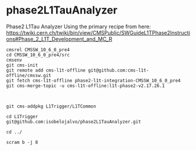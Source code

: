 # phase2L1TauAnalyzer
Phase2 L1Tau Analyzer
Using the primary recipe from here:
https://twiki.cern.ch/twiki/bin/view/CMSPublic/SWGuideL1TPhase2Instructions#Phase_2_L1T_Development_and_MC_R
```
cmsrel CMSSW_10_6_0_pre4
cd CMSSW_10_6_0_pre4/src
cmsenv
git cms-init
git remote add cms-l1t-offline git@github.com:cms-l1t-offline/cmssw.git
git fetch cms-l1t-offline phase2-l1t-integration-CMSSW_10_6_0_pre4
git cms-merge-topic -u cms-l1t-offline:l1t-phase2-v2.17.26.1



git cms-addpkg L1Trigger/L1TCommon

cd L1Trigger
git@github.com:isobelojalvo/phase2L1TauAnalyzer.git

cd ../

scram b -j 8
```
